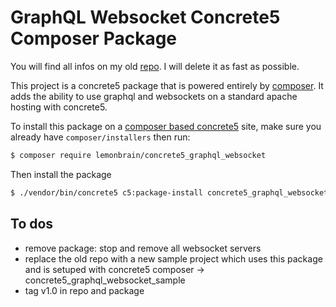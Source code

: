 # GraphQL Websocket Concrete5 Composer Package
You will find all infos on my old [repo](https://github.com/lemonbrain-mk/concrete5_next_gen). I will delete it as fast as possible.

This project is a concrete5 package that is powered entirely by [composer](https://getcomposer.org). It adds the ability to use graphql and websockets on a standard apache hosting with concrete5.

To install this package on a [composer based concrete5](https://github.com/concrete5/composer) site, make sure you already have `composer/installers` then run:

```sh
$ composer require lemonbrain/concrete5_graphql_websocket
```

Then install the package

```sh
$ ./vendor/bin/concrete5 c5:package-install concrete5_graphql_websocket
```

## To dos
* remove package: stop and remove all websocket servers
* replace the old repo with a new sample project which uses this package and is setuped with concrete5 composer -> concrete5_graphql_websocket_sample
* tag v1.0 in repo and package